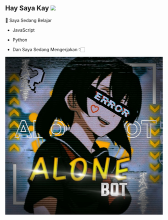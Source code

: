 ## Hay Saya Kay <img src="https://github.com/TheDudeThatCode/TheDudeThatCode/blob/master/Assets/Hi.gif" width="29px">
  📃 Saya Sedang Belajar
  
   - JavaScript

   - Python

   - Dan Saya Sedang Mengerjakan 👇🏻
 
![template_s](https://github.com/itskayX404/itskayX404/blob/main/alone.jpg)

<!---
itskayX404/itskayX404 is a ✨ special ✨ repository because its `README.md` (this file) appears on your GitHub profile.
You can click the Preview link to take a look at your changes.
--->
